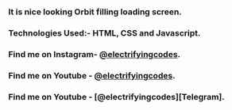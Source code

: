 ### It is nice looking Orbit filling loading screen.

### Technologies Used:- HTML, CSS and Javascript.

### Find me on Instagram- [@electrifyingcodes][Instagram].
### Find me on Youtube  - [@electrifyingcodes][Youtube].
### Find me on Youtube  - [@electrifyingcodes][Telegram].

[Instagram]: https://www.instagram.com/electrifyingcodes
[Youtube]: https://www.youtube.com/@electrifyingcodes
[T]: https://www.youtube.com/@electrifyingcodes